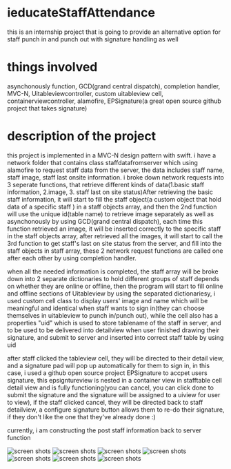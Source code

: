 # ieducateStaffAttendance
this is an internship project that is going to provide an alternative option for staff punch in and punch out with signature handling as well

# things involved
asynchonously function, GCD(grand central dispatch), completion handler, MVC-N, Uitableviewcontroller, custom uitableview cell, containerviewcontroller, alamofire, EPSignature(a great open source github project that takes signature)

# description of the project

this project is implemented in a MVC-N design pattern with swift. i have a network folder that contains class staffdatafromserver which using alamofire to request staff data from the server, the data includes staff name, staff image, staff last onsite information. i broke down network requests into 3 seperate functions, that retrieve different kinds of data(1.basic staff information, 2.image, 3. staff last on site status)After retrieving the basic staff information, it will start to fill the staff object(a custom object that hold data of a specific staff ) in a staff objects array, and then the 2nd function will use the unique id(table name) to retrieve image separately as well as asynchonously by using GCD(grand central dispatch), each time this function retrieved an image, it will be inserted correctly to the specific staff in the staff objects array, after retrieved all the images, it will start to call the 3rd function to get staff's last on site status from the server, and fill into the staff objects in staff array, these 2 network request functions are called one after each other by using completion handler.


when all the needed information is completed, the staff array will be broke down into 2 separate dictionaries to hold different groups of staff depends on whether they are online or offline, then the program will start to fill online and offline sections of Uitableview by using the separated dictionariesy, i used custom cell class to display users' image
and name which will be meaningful and identical when staff wants to sign in(they can choose themselves in uitableview to punch in/punch out), while the cell also has a properties "uid" which is used to store tablename of the staff in server, and to be used to be delivered into detailview when user finished drawing their signature, 
and submit to server and inserted into correct staff table by using uid


after staff clicked the tableview cell, they will be directed to their detail view, and a signature pad will pop up automatically for them to sign in, in this case, i used a github open source project EPSignature to accpet users signature, this epsigntureview is nested in a container view in stafftable cell detail view and is fully functioning(you can cancel, you can click done to submit the signature and the signature will be assigned to a uiview for user to view), if the staff clicked cancel, they will be directed back to staff detailview, a configure signature button allows them to re-do their signature, if they don't like the one that they've already done :)

currently, i am constructing the post staff information back to server function

![screen shots](https://github.com/JoeyZhou1006/ieducateStaffAttendance/blob/master/Screen%20Shot%202016-12-07%20at%207.02.42%20pm.png)
![screen shots](https://github.com/JoeyZhou1006/ieducateStaffAttendance/blob/master/Screen%20Shot%202016-12-09%20at%2012.19.34%20am.png)
![screen shots](https://github.com/JoeyZhou1006/ieducateStaffAttendance/blob/master/Screen%20Shot%202016-12-09%20at%2012.19.48%20am.png)
![screen shots](https://github.com/JoeyZhou1006/ieducateStaffAttendance/blob/master/Screen%20Shot%202016-12-09%20at%2012.20.03%20am.png)
![screen shots](https://github.com/JoeyZhou1006/ieducateStaffAttendance/blob/master/Screen%20Shot%202016-12-09%20at%2012.20.13%20am.png)
![screen shots](https://github.com/JoeyZhou1006/ieducateStaffAttendance/blob/master/Screen%20Shot%202016-12-09%20at%2012.20.25%20am.png)
![screen shots](https://github.com/JoeyZhou1006/ieducateStaffAttendance/blob/master/Screen%20Shot%202016-12-09%20at%2012.20.39%20am.png)


